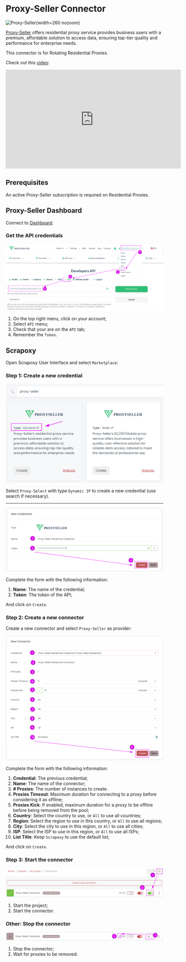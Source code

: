 # Proxy-Seller Connector

![Proxy-Seller](/assets/images/proxy-seller.svg){width=260 nozoom}

[Proxy-Seller](/l/proxy-seller) offers residential proxy service provides business users with a premium, affordable solution to access data, ensuring top-tier quality and performance for enterprise needs. 

This connector is for Rotating Residential Proxies.

Check out this [video](/l/youtube-proxy-seller):

<iframe width="560" height="315" src="https://www.youtube.com/embed/uGkVpWpBGDs" title="YouTube video player" frameborder="0" allow="accelerometer; autoplay; clipboard-write; encrypted-media; gyroscope; picture-in-picture; web-share" referrerpolicy="strict-origin-when-cross-origin" allowfullscreen></iframe>


## Prerequisites

An active Proxy-Seller subscription is required on Residential Proxies.


## Proxy-Seller Dashboard

Connect to [Dashboard](/l/proxy-seller-dashboard).


### Get the API credentials

![PS Credentials token](../ps_credentials_token.png)

1. On the top right menu, click on your account;
2. Select `API` menu;
3. Check that your are on the `API` tab;
4. Remember the `Token`.


## Scrapoxy

Open Scrapoxy User Interface and select `Marketplace`:


### Step 1: Create a new credential

![Credential Select](spx_credential_select.png)

Select `Proxy-Select` with type `Dynamic IP` to create a new credential (use search if necessary).

---

![Credential Form](spx_credential_create.png)

Complete the form with the following information:
1. **Name**: The name of the credential;
2. **Token**: The token of the API;

And click on `Create`.


### Step 2: Create a new connector

Create a new connector and select `Proxy-Seller` as provider:

![Connector Create](spx_connector_create.png)

Complete the form with the following information:
1. **Credential**: The previous credential;
2. **Name**: The name of the connector;
3. **# Proxies**: The number of instances to create.
4. **Proxies Timeout**: Maximum duration for connecting to a proxy before considering it as offline;
5. **Proxies Kick**: If enabled, maximum duration for a proxy to be offline before being removed from the pool;
6. **Country**: Select the country to use, or `All` to use all countries;
7. **Region**: Select the region to use in this country, or `All` to use all regions;
8. **City**: Select the city to use in this region, or `All` to use all cities;
9. **ISP**: Select the ISP to use in this region, or `All` to use all ISPs;
10. **List Title**: Keep `Scrapoxy` to use the default list;

And click on `Create`.


### Step 3: Start the connector

![Connector Start](../spx_connector_start.png)

1. Start the project;
2. Start the connector.


### Other: Stop the connector

![Connector Stop](../spx_connector_stop.png)

1. Stop the connector;
2. Wait for proxies to be removed.
